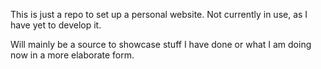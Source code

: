 This is just a repo to set up a personal website.
Not currently in use, as I have yet to develop it.

Will mainly be a source to showcase stuff I have done or what I am doing now in a more elaborate form.
